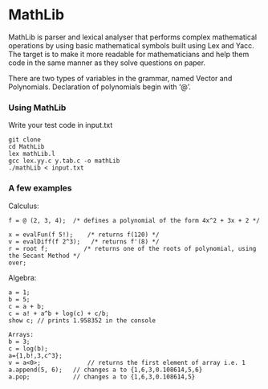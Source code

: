 # MathLib

MathLib is parser and lexical analyser that performs complex mathematical operations by using basic mathematical symbols built using Lex and Yacc. The target is to make it more readable for mathematicians and help them code in the same manner as they solve questions on paper. 

There are two types of variables in the grammar, named Vector and Polynomials. Declaration of polynomials begin with ‘@’.

### Using MathLib

Write your test code in input.txt

`git clone ` \
`cd MathLib` \
`lex mathLib.l` \
`gcc lex.yy.c y.tab.c -o mathLib` \
`./mathLib < input.txt`

### A few examples

Calculus:
```
f = @ (2, 3, 4);  /* defines a polynomial of the form 4x^2 + 3x + 2 */

x = evalFun(f 5!);    /* returns f(120) */
v = evalDiff(f 2^3);   /* returns f'(8) */
r = root f;          /* returns one of the roots of polynomial, using the Secant Method */
over;
```


Algebra:
```
a = 1;
b = 5;
c = a + b;
c = a! + a^b + log(c) + c/b;
show c; // prints 1.958352 in the console
```

```
Arrays:
b = 3;
c = log(b);
a={1,b!,3,c^3};
v = a<0>;             // returns the first element of array i.e. 1
a.append(5, 6);   // changes a to {1,6,3,0.108614,5,6}
a.pop;            // changes a to {1,6,3,0.108614,5}
```










